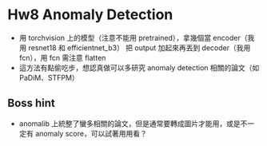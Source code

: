 # Hw8 Anomaly Detection
- 用 torchvision 上的模型（注意不能用 pretrained），拿幾個當 encoder（我用 resnet18 和 efficientnet_b3） 把 output 加起來再丟到 decoder（我用 fcn），用 fcn 需注意 flatten
- 這方法有點偷吃步，想認真做可以多研究 anomaly detection 相關的論文（如 PaDiM、STFPM）
## Boss hint
- anomalib 上統整了蠻多相關的論文，但是通常要轉成圖片才能用，或是不一定有 anomaly score，可以試著用用看？
